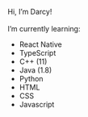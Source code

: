 Hi, I’m Darcy!
<br/><br/>I’m currently learning:
 - React Native
 - TypeScript
 - C++ (11)
 - Java (1.8)
 - Python
 - HTML
 - CSS
 - Javascript
 


